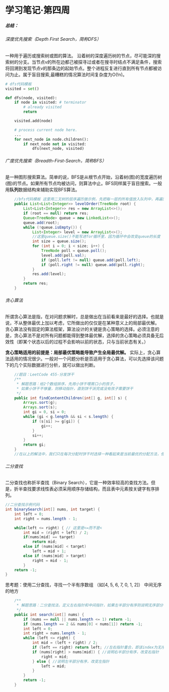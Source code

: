 # 学习笔记·第四周

##### 总结：

###### 深度优先搜索（Depth First Search，简称DFS）

一种用于遍历或搜索树或图的算法。 沿着树的深度遍历树的节点，尽可能深的搜索树的分支。当节点v的所在边都己被探寻过或者在搜寻时结点不满足条件，搜索将回溯到发现节点v的那条边的起始节点。整个进程反复进行直到所有节点都被访问为止。属于盲目搜索,最糟糕的情况算法时间复杂度为O(!n)。

```python
# dfs代码模板
visited = set() 

def dfs(node, visited):
    if node in visited: # terminator
    	# already visited 
    	return 

	visited.add(node) 

	# process current node here. 
	...
	for next_node in node.children(): 
		if next_node not in visited: 
			dfs(next_node, visited)
```

###### 广度优先搜索（Breadth-First-Search，简称BFS）

是一种图形搜索算法。简单的说，BFS是从根节点开始，沿着树(图)的宽度遍历树(图)的节点。如果所有节点均被访问，则算法中止。BFS同样属于盲目搜索。一般用**队列**数据结构来辅助实现BFS算法。

```java
	//bfs代码模板 这里用二叉树的层序遍历做示例，先把每一层的所有值放入队列中，再遍历队列取出值
	public List<List<Integer>> levelOrder(TreeNode root) {
        List<List<Integer>> res = new ArrayList<>();
        if (root == null) return res;
        Queue<TreeNode> queue = new LinkedList<>();
        queue.add(root);
        while (!queue.isEmpty()) {
            List<Integer> level = new ArrayList<>();
            //这里queue.size()不能写进for循环里，因为循环中会改变queue的长度
            int size = queue.size();
            for (int i = 0; i < size; i++) {
                TreeNode poll = queue.poll();
                level.add(poll.val);
                if (poll.left != null) queue.add(poll.left);
                if (poll.right != null) queue.add(poll.right);
            }
            res.add(level);
        }
        return res;
    }
```

###### 贪心算法

所谓贪心算法是指，在对问题求解时，总是做出在当前看来是最好的选择。也就是说，不从整体最优上加以考虑，它所做出的仅仅是在某种意义上的局部最优解。
贪心算法没有固定的算法框架，算法设计的关键是贪心策略的选择。必须注意的是，贪心算法不是对所有问题都能得到整体最优解，选择的贪心策略必须具备无后效性（即某个状态以后的过程不会影响以前的状态，只与当前状态有关。）

**贪心策略适用的前提是：局部最优策略能导致产生全局最优解。**
实际上，贪心算法适用的情况很少。一般对一个问题分析是否适用于贪心算法，可以先选择该问题下的几个实际数据进行分析，就可以做出判断。

```java
	//题目：LeetCode 455-分发饼干
	/**
     * 解题思路：给2个数组排序，先用小饼干喂胃口小的孩子，
     * 如果小饼干不够量，则移动指针，直到饼干派完或没有孩子需要饼干
     */
    public int findContentChildren(int[] g, int[] s) {
        Arrays.sort(g);
        Arrays.sort(s);
        int gi = 0, si = 0;
        while (gi < g.length && si < s.length) {
            if (s[si] >= g[gi]) {
                gi++;
            } 
            si++;
        }
        return gi;
    }
	//在以上的解法中，我们只在每次分配时饼干时选择一种看起来是当前最优的分配方法，但无法保证这种局部最优的分配方法最后能得到全局最优解。我们假设能得到全局最优解，并使用反证法进行证明，即假设存在一种比我们使用的贪心策略更优的最优策略。如果不存在这种最优策略，表示贪心策略就是最优策略，得到的解也就是全局最优解。
```

###### 二分查找

二分查找也称折半查找（Binary Search），它是一种效率较高的查找方法。但是，折半查找要求线性表必须采用顺序存储结构，而且表中元素按关键字有序排列。

```java
//二分查找示例代码
int binarySearch(int[] nums, int target) {
    int left = 0; 
    int right = nums.length - 1; 

    while(left <= right) { // 这里是<=而不是<
        int mid = (right + left) / 2;
        if(nums[mid] == target)
            return mid; 
        else if (nums[mid] < target)
            left = mid + 1; 
        else if (nums[mid] > target)
            right = mid - 1; 
        }
    return -1;
}
```

思考题：使用二分查找，寻找一个半有序数组 （如[4, 5, 6, 7, 0, 1, 2]） 中间无序的地方

```java
	/**
     * 解题思路：二分查找法，定义左右指针和中间指针，如果左半部分有序则说明无序部分在右半部分，反之亦然；直到左右指针重合即找到无序下标
     */
    public int search(int[] nums) {
        if (nums == null || nums.length <= 1) return -1;
        if (nums.length == 2 && nums[0] < nums[1]) return -1;
        int left = 0;
        int right = nums.length - 1;
        while (left <= right) {
            int mid = (left + right) / 2;
            if (left == right) return left; //左右指针重合，即该index为无序位置
            if (nums[right] > nums[mid]) { //说明右半部分有序，改变右指针
                right = mid;
            } else { //说明左半部分有序，改变左指针
                left = mid;
            }
        }
        return -1;
    }
```

